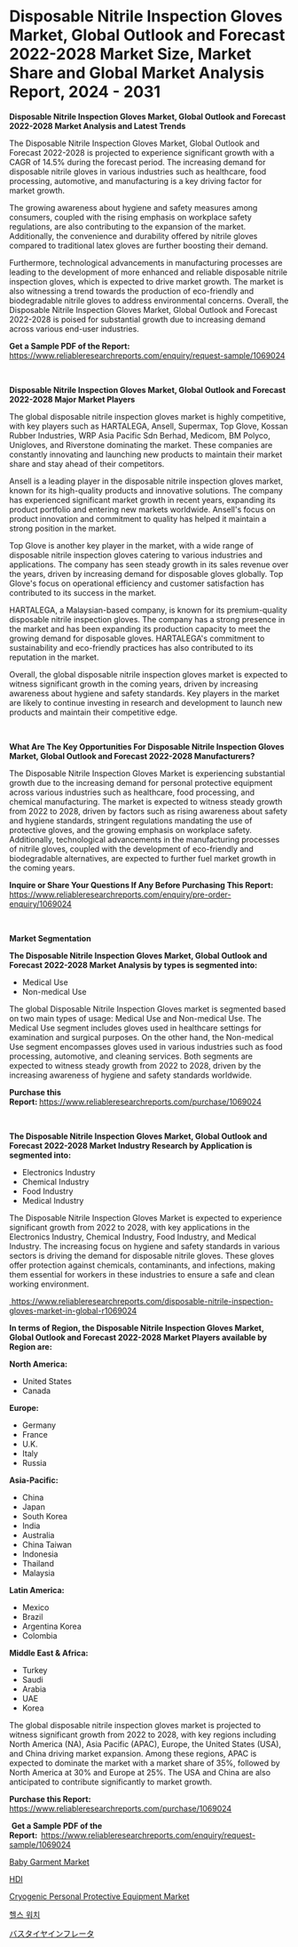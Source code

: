 <p><h1>Disposable Nitrile Inspection Gloves Market, Global Outlook and Forecast 2022-2028 Market Size, Market Share and Global Market Analysis Report, 2024 - 2031</h1></p><p><strong>Disposable Nitrile Inspection Gloves Market, Global Outlook and Forecast 2022-2028 Market Analysis and Latest Trends</strong></p>
<p><p>The Disposable Nitrile Inspection Gloves Market, Global Outlook and Forecast 2022-2028 is projected to experience significant growth with a CAGR of 14.5% during the forecast period. The increasing demand for disposable nitrile gloves in various industries such as healthcare, food processing, automotive, and manufacturing is a key driving factor for market growth. </p><p>The growing awareness about hygiene and safety measures among consumers, coupled with the rising emphasis on workplace safety regulations, are also contributing to the expansion of the market. Additionally, the convenience and durability offered by nitrile gloves compared to traditional latex gloves are further boosting their demand.</p><p>Furthermore, technological advancements in manufacturing processes are leading to the development of more enhanced and reliable disposable nitrile inspection gloves, which is expected to drive market growth. The market is also witnessing a trend towards the production of eco-friendly and biodegradable nitrile gloves to address environmental concerns. Overall, the Disposable Nitrile Inspection Gloves Market, Global Outlook and Forecast 2022-2028 is poised for substantial growth due to increasing demand across various end-user industries.</p></p>
<p><strong>Get a Sample PDF of the Report:&nbsp;</strong> <a href="https://www.reliableresearchreports.com/enquiry/request-sample/1069024">https://www.reliableresearchreports.com/enquiry/request-sample/1069024</a></p>
<p>&nbsp;</p>
<p><strong>Disposable Nitrile Inspection Gloves Market, Global Outlook and Forecast 2022-2028 Major Market Players</strong></p>
<p><p>The global disposable nitrile inspection gloves market is highly competitive, with key players such as HARTALEGA, Ansell, Supermax, Top Glove, Kossan Rubber Industries, WRP Asia Pacific Sdn Berhad, Medicom, BM Polyco, Unigloves, and Riverstone dominating the market. These companies are constantly innovating and launching new products to maintain their market share and stay ahead of their competitors.</p><p>Ansell is a leading player in the disposable nitrile inspection gloves market, known for its high-quality products and innovative solutions. The company has experienced significant market growth in recent years, expanding its product portfolio and entering new markets worldwide. Ansell's focus on product innovation and commitment to quality has helped it maintain a strong position in the market.</p><p>Top Glove is another key player in the market, with a wide range of disposable nitrile inspection gloves catering to various industries and applications. The company has seen steady growth in its sales revenue over the years, driven by increasing demand for disposable gloves globally. Top Glove's focus on operational efficiency and customer satisfaction has contributed to its success in the market.</p><p>HARTALEGA, a Malaysian-based company, is known for its premium-quality disposable nitrile inspection gloves. The company has a strong presence in the market and has been expanding its production capacity to meet the growing demand for disposable gloves. HARTALEGA's commitment to sustainability and eco-friendly practices has also contributed to its reputation in the market.</p><p>Overall, the global disposable nitrile inspection gloves market is expected to witness significant growth in the coming years, driven by increasing awareness about hygiene and safety standards. Key players in the market are likely to continue investing in research and development to launch new products and maintain their competitive edge.</p></p>
<p>&nbsp;</p>
<p><strong>What Are The Key Opportunities For Disposable Nitrile Inspection Gloves Market, Global Outlook and Forecast 2022-2028 Manufacturers?</strong></p>
<p><p>The Disposable Nitrile Inspection Gloves Market is experiencing substantial growth due to the increasing demand for personal protective equipment across various industries such as healthcare, food processing, and chemical manufacturing. The market is expected to witness steady growth from 2022 to 2028, driven by factors such as rising awareness about safety and hygiene standards, stringent regulations mandating the use of protective gloves, and the growing emphasis on workplace safety. Additionally, technological advancements in the manufacturing processes of nitrile gloves, coupled with the development of eco-friendly and biodegradable alternatives, are expected to further fuel market growth in the coming years.</p></p>
<p><strong>Inquire or Share Your Questions If Any Before Purchasing This Report:</strong> <a href="https://www.reliableresearchreports.com/enquiry/pre-order-enquiry/1069024">https://www.reliableresearchreports.com/enquiry/pre-order-enquiry/1069024</a></p>
<p>&nbsp;</p>
<p><strong>Market Segmentation</strong></p>
<p><strong>The Disposable Nitrile Inspection Gloves Market, Global Outlook and Forecast 2022-2028 Market Analysis by types is segmented into:</strong></p>
<p><ul><li>Medical Use</li><li>Non-medical Use</li></ul></p>
<p><p>The global Disposable Nitrile Inspection Gloves market is segmented based on two main types of usage: Medical Use and Non-medical Use. The Medical Use segment includes gloves used in healthcare settings for examination and surgical purposes. On the other hand, the Non-medical Use segment encompasses gloves used in various industries such as food processing, automotive, and cleaning services. Both segments are expected to witness steady growth from 2022 to 2028, driven by the increasing awareness of hygiene and safety standards worldwide.</p></p>
<p><strong>Purchase this Report:&nbsp;</strong><a href="https://www.reliableresearchreports.com/purchase/1069024">https://www.reliableresearchreports.com/purchase/1069024</a></p>
<p>&nbsp;</p>
<p><strong>The Disposable Nitrile Inspection Gloves Market, Global Outlook and Forecast 2022-2028 Market Industry Research by Application is segmented into:</strong></p>
<p><ul><li>Electronics Industry</li><li>Chemical Industry</li><li>Food Industry</li><li>Medical Industry</li></ul></p>
<p><p>The Disposable Nitrile Inspection Gloves Market is expected to experience significant growth from 2022 to 2028, with key applications in the Electronics Industry, Chemical Industry, Food Industry, and Medical Industry. The increasing focus on hygiene and safety standards in various sectors is driving the demand for disposable nitrile gloves. These gloves offer protection against chemicals, contaminants, and infections, making them essential for workers in these industries to ensure a safe and clean working environment.</p></p>
<p><a href="https://www.reliableresearchreports.com/disposable-nitrile-inspection-gloves-market-in-global-r1069024">&nbsp;https://www.reliableresearchreports.com/disposable-nitrile-inspection-gloves-market-in-global-r1069024</a></p>
<p><strong>In terms of Region, the Disposable Nitrile Inspection Gloves Market, Global Outlook and Forecast 2022-2028 Market Players available by Region are:</strong></p>
<p>
    <p> <strong> North America: </strong>
        <ul>
            <li>United States</li>
            <li>Canada</li>
        </ul>
        </p> 
    <p> <strong> Europe: </strong>
        <ul>
            <li>Germany</li>
            <li>France</li>
            <li>U.K.</li>
            <li>Italy</li>
            <li>Russia</li>
        </ul>
        </p> 
    <p> <strong> Asia-Pacific: </strong>
        <ul>
            <li>China</li>
            <li>Japan</li>
            <li>South Korea</li>
            <li>India</li>
            <li>Australia</li>
            <li>China Taiwan</li>
            <li>Indonesia</li>
            <li>Thailand</li>
            <li>Malaysia</li>
        </ul>
        </p> 
    <p> <strong> Latin America: </strong>
        <ul>
            <li>Mexico</li>
            <li>Brazil</li>
            <li>Argentina Korea</li>
            <li>Colombia</li>
        </ul>
        </p> 
    <p> <strong> Middle East & Africa: </strong>
        <ul>
            <li>Turkey</li>
            <li>Saudi</li>
            <li>Arabia</li>
            <li>UAE</li>
            <li>Korea</li>
        </ul>
    </p>
    </p>
<p><p>The global disposable nitrile inspection gloves market is projected to witness significant growth from 2022 to 2028, with key regions including North America (NA), Asia Pacific (APAC), Europe, the United States (USA), and China driving market expansion. Among these regions, APAC is expected to dominate the market with a market share of 35%, followed by North America at 30% and Europe at 25%. The USA and China are also anticipated to contribute significantly to market growth.</p></p>
<p><strong>Purchase this Report: </strong><a href="https://www.reliableresearchreports.com/purchase/1069024">https://www.reliableresearchreports.com/purchase/1069024</a></p>
<p>&nbsp;<strong>Get a Sample PDF of the Report:&nbsp;&nbsp;</strong><a href="https://www.reliableresearchreports.com/enquiry/request-sample/1069024">https://www.reliableresearchreports.com/enquiry/request-sample/1069024</a></p>
<p><strong></strong></p>
<p><p><a href="https://issuu.com/reportprime-2/docs/baby-garment-market-size-2030.pptx">Baby Garment Market</a></p><p><a href="https://github.com/vseigx30c9a1j/Market-Research-Report-List-2/blob/main/194074579281.md">HDI</a></p><p><a href="https://issuu.com/reportprime-2/docs/cryogenic-personal-protective-equipment-market-siz">Cryogenic Personal Protective Equipment Market</a></p><p><a href="https://github.com/WilburKihn5676/Market-Research-Report-List-1/blob/main/718251079282.md">헬스 워치</a></p><p><a href="https://github.com/dzy793153605/Market-Research-Report-List-2/blob/main/239098785640.md">バスタイヤインフレータ</a></p></p>